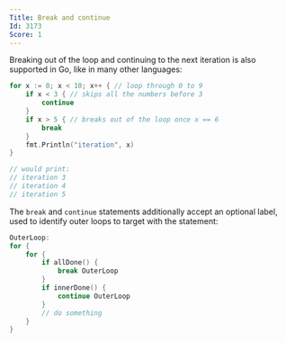 ```yaml
---
Title: Break and continue
Id: 3173
Score: 1
---
```

Breaking out of the loop and continuing to the next iteration is also supported in Go, like in many other languages:

```go
for x := 0; x < 10; x++ { // loop through 0 to 9
    if x < 3 { // skips all the numbers before 3
        continue
    }
    if x > 5 { // breaks out of the loop once x == 6
        break
    }
    fmt.Println("iteration", x)
}

// would print:
// iteration 3
// iteration 4
// iteration 5
```

The `break` and `continue` statements additionally accept an optional label, used to identify outer loops to target with the statement:

```go
OuterLoop:
for {
    for {
        if allDone() {
            break OuterLoop
        }
        if innerDone() {
            continue OuterLoop
        }
        // do something
    }
}
```

